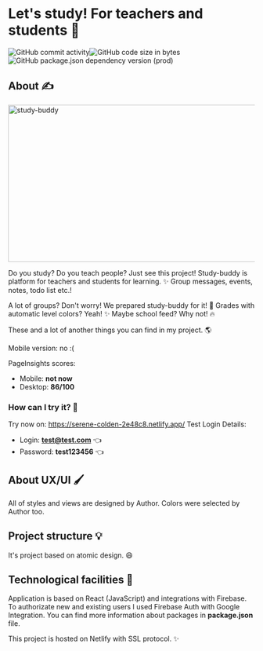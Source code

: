 # Let's study! For teachers and students 🙂

<div style="display: flex;">
  <img alt="GitHub commit activity" src="https://img.shields.io/github/commit-activity/m/jakublog/study-buddy">
  <img alt="GitHub code size in bytes" src="https://img.shields.io/github/languages/code-size/jakublog/study-buddy">
</div>
<div style="display: flex;">
  <img alt="GitHub package.json dependency version (prod)" src="https://img.shields.io/github/package-json/dependency-version/jakublog/study-buddy/react">
</div>

## About ✍️

<img src="https://socialify.git.ci/JakubLog/study-buddy/image?description=1&font=Inter&language=1&owner=1&pattern=Charlie%20Brown&theme=Dark" alt="study-buddy" width="640" height="320"/>

Do you study? Do you teach people? Just see this project! Study-buddy is
platform for teachers and students for learning. ✨
Group messages, events, notes, todo list etc.!

A lot of groups? Don't worry! We prepared study-buddy for it! 🌱
Grades with automatic level colors? Yeah! ✨
Maybe school feed? Why not! 🔥

These and a lot of another things you can find in my project. 🌎

Mobile version: no :(

PageInsights scores:

- Mobile: **not now**
- Desktop: **86/100**

### How can I try it? 🤔

Try now on: https://serene-colden-2e48c8.netlify.app/
Test Login Details:

- Login: **test@test.com** 👈
- Password: **test123456** 👈

## About UX/UI 🖌️

All of styles and views are designed by Author.
Colors were selected by Author too.

## Project structure 💡

It's project based on atomic design. 😄

## Technological facilities 👷

Application is based on React (JavaScript) and integrations with Firebase.
To authorizate new and existing users I used Firebase Auth with Google Integration.
You can find more information about packages in **package.json** file.

This project is hosted on Netlify with SSL protocol. ✨
